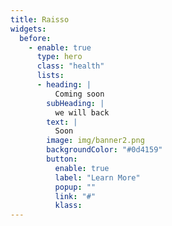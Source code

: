 ```yaml
---
title: Raisso
widgets: 
  before:
    - enable: true
      type: hero
      class: "health"
      lists:
      - heading: |
          Coming soon
        subHeading: | 
          we will back 
        text: |
          Soon
        image: img/banner2.png
        backgroundColor: "#0d4159"
        button:
          enable: true
          label: "Learn More"
          popup: ""
          link: "#"
          klass:
---
```

